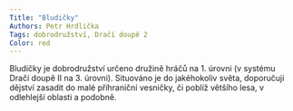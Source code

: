 ```yaml
---
Title: "Bludičky"
Authors: Petr Hrdlička
Tags: dobrodružství, Dračí doupě 2
Color: red
---
```

Bludičky je dobrodružství určeno družině hráčů
na 1. úrovni (v systému Dračí doupě II na
3. úrovni). Situováno je do jakéhokoliv světa,
doporučuji dějství zasadit do malé příhraniční
vesničky, či poblíž většího lesa, v odlehlejší oblasti
a podobně.
